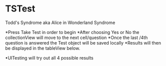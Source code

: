 # TSTest
Todd's Syndrome aka Alice in Wonderland Syndrome


*Press Take Test in order to begin
*After choosing Yes or No the collectionView will move to the next cell/question
*Once the last /4th question is answered the Test object will be saved locally
*Results will then be displayed in the tableView below.


•UITesting will try out all 4 possible results 
